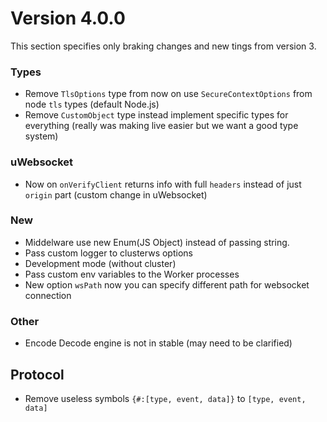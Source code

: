 # Version 4.0.0

This section specifies only braking changes and new tings from version 3.

### Types

* Remove `TlsOptions` type from now on use `SecureContextOptions` from node `tls` types (default Node.js)
* Remove `CustomObject` type instead implement specific types for everything (really was making live easier but we want a good type system)


### uWebsocket 
* Now on `onVerifyClient` returns info with full `headers` instead of just `origin` part (custom change in uWebsocket)

### New
* Middelware use new Enum(JS Object) instead of passing string.
* Pass custom logger to clusterws options
* Development mode (without cluster)
* Pass custom env variables to the Worker processes
* New option `wsPath` now you can specify different path for websocket connection

### Other
* Encode Decode engine is not in stable (may need to be clarified)

## Protocol

* Remove useless symbols `{#:[type, event, data]}` to `[type, event, data]`